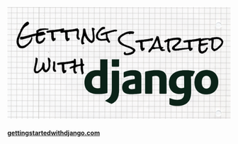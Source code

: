 ![Getting Started with Django](slides/img/getting-started-with-django.png)
#### [gettingstartedwithdjango.com](http://gettingstartedwithdjango.com)
